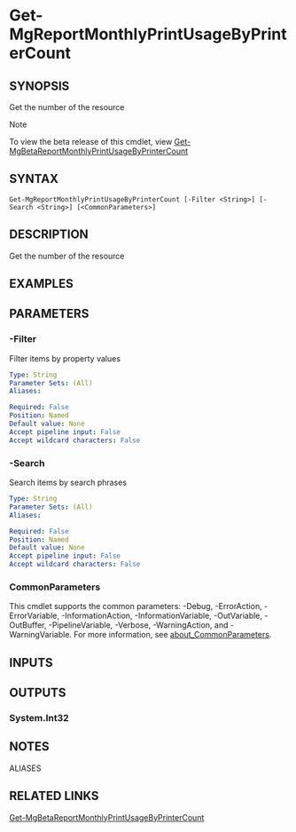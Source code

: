 ﻿---
external help file: Microsoft.Graph.Reports-help.xml
Module Name: Microsoft.Graph.Reports
online version: https://learn.microsoft.com/powershell/module/microsoft.graph.reports/get-mgreportmonthlyprintusagebyprintercount
schema: 2.0.0
---

# Get-MgReportMonthlyPrintUsageByPrinterCount

## SYNOPSIS
Get the number of the resource

> [!NOTE]
> To view the beta release of this cmdlet, view [Get-MgBetaReportMonthlyPrintUsageByPrinterCount](/powershell/module/Microsoft.Graph.Beta.Reports/Get-MgBetaReportMonthlyPrintUsageByPrinterCount?view=graph-powershell-beta)

## SYNTAX

```
Get-MgReportMonthlyPrintUsageByPrinterCount [-Filter <String>] [-Search <String>] [<CommonParameters>]
```

## DESCRIPTION
Get the number of the resource

## EXAMPLES

## PARAMETERS

### -Filter
Filter items by property values

```yaml
Type: String
Parameter Sets: (All)
Aliases:

Required: False
Position: Named
Default value: None
Accept pipeline input: False
Accept wildcard characters: False
```

### -Search
Search items by search phrases

```yaml
Type: String
Parameter Sets: (All)
Aliases:

Required: False
Position: Named
Default value: None
Accept pipeline input: False
Accept wildcard characters: False
```

### CommonParameters
This cmdlet supports the common parameters: -Debug, -ErrorAction, -ErrorVariable, -InformationAction, -InformationVariable, -OutVariable, -OutBuffer, -PipelineVariable, -Verbose, -WarningAction, and -WarningVariable. For more information, see [about_CommonParameters](http://go.microsoft.com/fwlink/?LinkID=113216).

## INPUTS

## OUTPUTS

### System.Int32
## NOTES

ALIASES

## RELATED LINKS

[Get-MgBetaReportMonthlyPrintUsageByPrinterCount](/powershell/module/Microsoft.Graph.Beta.Reports/Get-MgBetaReportMonthlyPrintUsageByPrinterCount?view=graph-powershell-beta)

